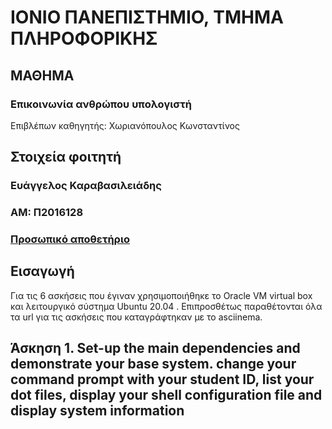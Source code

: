 # ΙΟΝΙΟ ΠΑΝΕΠΙΣΤΗΜΙΟ, ΤΜΗΜΑ ΠΛΗΡΟΦΟΡΙΚΗΣ 
## ΜΑΘΗΜΑ
### Επικοινωνία ανθρώπου υπολογιστή 
Επιβλέπων καθηγητής: Χωριανόπουλος Κωνσταντίνος 

## Στοιχεία φοιτητή
### Ευάγγελος Καραβασιλειάδης
### ΑΜ: Π2016128

### [Προσωπικό αποθετήριο](https://github.com/VaggelisKa/hci)

## Εισαγωγή
Για τις 6 ασκήσεις που έγιναν χρησιμοποιήθηκε το Oracle VM virtual box και λειτουργικό σύστημα Ubuntu 20.04 . Επιπροσθέτως παραθέτονται όλα τα url για τις ασκήσεις που καταγράφτηκαν με το asciinema.



## Άσκηση 1. Set-up the main dependencies and demonstrate your base system. change your command prompt with your student ID, list your dot files, display your shell configuration file and display system information
